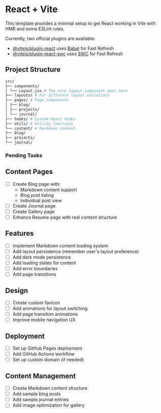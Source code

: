 # React + Vite

This template provides a minimal setup to get React working in Vite with HMR and some ESLint rules.

Currently, two official plugins are available:

- [@vitejs/plugin-react](https://github.com/vitejs/vite-plugin-react/blob/main/packages/plugin-react/README.md) uses [Babel](https://babeljs.io/) for Fast Refresh
- [@vitejs/plugin-react-swc](https://github.com/vitejs/vite-plugin-react-swc) uses [SWC](https://swc.rs/) for Fast Refresh

## Project Structure

```bash
src/
├── components/
│ └── Layout.jsx # The core layout component goes here
├── layouts/ # For different layout variations
├── pages/ # Page components
│ ├── blog/
│ ├── projects/
│ └── journal/
├── hooks/ # Custom React hooks
├── utils/ # Utility functions
└── content/ # Markdown content
├── blog/
├── projects/
└── journal/
```

### Pending Tasks

## Content Pages

- [ ] Create Blog page with:
  - Markdown content support
  - Blog post listing
  - Individual post view
- [ ] Create Journal page
- [ ] Create Gallery page
- [ ] Enhance Resume page with real content structure

## Features

- [ ] Implement Markdown content loading system
- [ ] Add layout persistence (remember user's layout preference)
- [ ] Add dark mode persistence
- [ ] Add loading states for content
- [ ] Add error boundaries
- [ ] Add page transitions

## Design

- [ ] Create custom favicon
- [ ] Add animations for layout switching
- [ ] Add page transition animations
- [ ] Improve mobile navigation UX

## Deployment

- [ ] Set up GitHub Pages deployment
- [ ] Add GitHub Actions workflow
- [ ] Set up custom domain (if needed)

## Content Management

- [ ] Create Markdown content structure
- [ ] Add sample blog posts
- [ ] Add sample journal entries
- [ ] Add image optimization for gallery
